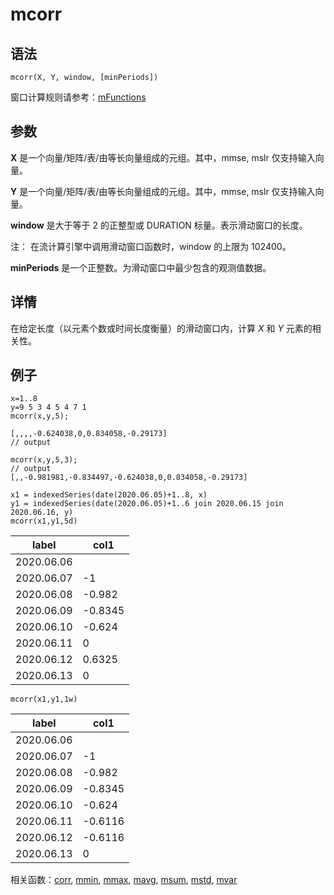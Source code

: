 # mcorr

## 语法

`mcorr(X, Y, window, [minPeriods])`

窗口计算规则请参考：[mFunctions](../themes/mFunctions.md)

## 参数

**X** 是一个向量/矩阵/表/由等长向量组成的元组。其中，mmse, mslr 仅支持输入向量。

**Y** 是一个向量/矩阵/表/由等长向量组成的元组。其中，mmse, mslr 仅支持输入向量。

**window** 是大于等于 2 的正整型或 DURATION 标量。表示滑动窗口的长度。

注： 在流计算引擎中调用滑动窗口函数时，window 的上限为 102400。

**minPeriods** 是一个正整数。为滑动窗口中最少包含的观测值数据。

## 详情

在给定长度（以元素个数或时间长度衡量）的滑动窗口内，计算 *X* 和 *Y* 元素的相关性。

## 例子

```
x=1..8
y=9 5 3 4 5 4 7 1
mcorr(x,y,5);

[,,,,-0.624038,0,0.834058,-0.29173]
// output

mcorr(x,y,5,3);
// output
[,,-0.981981,-0.834497,-0.624038,0,0.834058,-0.29173]

x1 = indexedSeries(date(2020.06.05)+1..8, x)
y1 = indexedSeries(date(2020.06.05)+1..6 join 2020.06.15 join 2020.06.16, y)
mcorr(x1,y1,5d)
```

| label | col1 |
| --- | --- |
| 2020.06.06 |  |
| 2020.06.07 | -1 |
| 2020.06.08 | -0.982 |
| 2020.06.09 | -0.8345 |
| 2020.06.10 | -0.624 |
| 2020.06.11 | 0 |
| 2020.06.12 | 0.6325 |
| 2020.06.13 | 0 |

```
mcorr(x1,y1,1w)
```

| label | col1 |
| --- | --- |
| 2020.06.06 |  |
| 2020.06.07 | -1 |
| 2020.06.08 | -0.982 |
| 2020.06.09 | -0.8345 |
| 2020.06.10 | -0.624 |
| 2020.06.11 | -0.6116 |
| 2020.06.12 | -0.6116 |
| 2020.06.13 | 0 |

相关函数：[corr](../c/corr.md), [mmin](mmin.md), [mmax](mmax.md), [mavg](mavg.md), [msum](msum.md), [mstd](mstd.md), [mvar](mvar.md)

